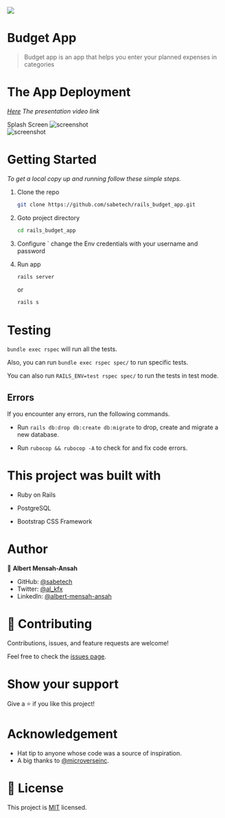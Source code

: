 ![](https://img.shields.io/badge/Microverse-blueviolet)
# Budget App

> Budget app is an app that helps you enter your planned expenses in categories

# The App Deployment
_[Here](https://www.loom.com/share/2493da8e15e14088827bc8d9ca24d71c)  The presentation video link_



  Splash Screen
  ![screenshot](./app/assets/images/categories.png)        
  ![screenshot](./app/assets/images/signup.png)



# Getting Started


_To get a local copy up and running follow these simple steps._

1. Clone the repo
   ```sh
   git clone https://github.com/sabetech/rails_budget_app.git
   ```
2. Goto project directory
   ```sh
   cd rails_budget_app
   ```

3. Configure ` change  the Env credentials with your username and password
4. Run app
   ```sh
   rails server
   ```
   or
   ```sh
   rails s
   ```


# Testing

`bundle exec rspec` will run all the tests.

Also, you can run `bundle exec rspec spec/` to run specific tests.

You can also run `RAILS_ENV=test rspec spec/` to run the tests in test mode.

## Errors

If you encounter any errors, run the following commands.

- Run `rails db:drop db:create db:migrate` to drop, create and migrate a new database.

- Run `rubocop && rubocop -A` to check for and fix code errors.

# This project was built with

- Ruby on Rails

- PostgreSQL

- Bootstrap CSS Framework

# Author 

👤 **Albert Mensah-Ansah**
- GitHub: [@sabetech](https://github.com/sabetech)
- Twitter: [@al_kfx](https://twitter.com/al_kfx)
- LinkedIn: [@albert-mensah-ansah](https://www.linkedin.com/in/albert-mensah-ansah/)


# 🤝 Contributing

Contributions, issues, and feature requests are welcome!

Feel free to check the [issues page](https://github.com/sabetech/rails_budget_app/issues).

# Show your support

Give a ⭐️ if you like this project!

# Acknowledgement

- Hat tip to anyone whose code was a source of inspiration.
- A big thanks to [@microverseinc](https://github.com/microverseinc).

# 📝 License

This project is [MIT](./MIT.md) licensed.